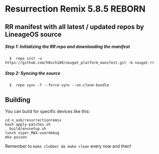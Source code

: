 Resurrection Remix 5.8.5 REBORN
===========
RR manifest with all latest / updated repos by LineageOS source
------------------

##### Step 1: Initializing the RR repo and downloading the manifest

      $  repo init -u https://github.com/h0sch180/nougat_platform_manifest.git -b nougat-rr

##### Step 2: Syncing the source

      $  repo sync -f --force-sync --no-clone-bundle
	  
Building
--------

You can build for specific devices like this:

    cd n_asb/resurrectionremix
    bash apply-patches.sh
    . build/envsetup.sh
    lunch viper_MAX-userdebug
    mka poison

Remember to `make clobber && make clean` every now and then!
